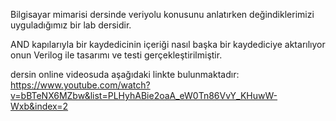 Bilgisayar mimarisi dersinde veriyolu konusunu anlatırken değindiklerimizi uyguladığımız bir lab dersidir.

AND kapılarıyla bir kaydedicinin içeriği nasıl başka bir kaydediciye aktarılıyor onun Verilog ile tasarımı ve testi gerçekleştirilmiştir.

dersin online videosuda aşağıdaki linkte bulunmaktadır:
https://www.youtube.com/watch?v=bBTeNX6MZbw&list=PLHyhABie2oaA_eW0Tn86VvY_KHuwW-Wxb&index=2
